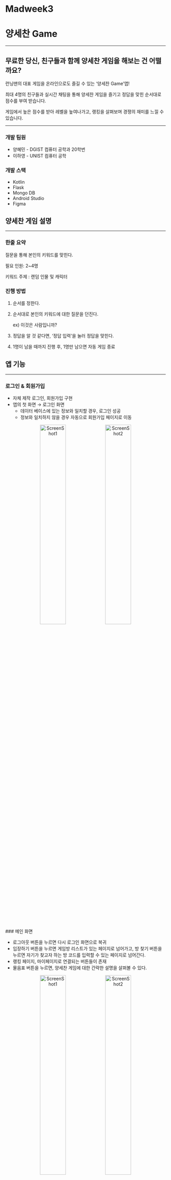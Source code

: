 # Madweek3

# 양세찬 Game

---

## 무료한 당신, 친구들과 함께 양세찬 게임을 해보는 건 어떨까요?

런닝맨의 대표 게임을 온라인으로도 즐길 수 있는 ‘양세찬 Game’앱!

최대 4명의 친구들과 실시간 채팅을 통해 양세찬 게임을 즐기고 정답을 맞힌 순서대로 점수를 부여 받습니다.

게임에서 높은 점수를 받아 레벨을 높여나가고, 랭킹을 살펴보며 경쟁의 재미를 느낄 수 있습니다.

---

### 개발 팀원

- 양혜민 - DGIST 컴퓨터 공학과 20학번
- 이하영 - UNIST 컴퓨터 공학

### 개발 스택

- Kotlin
- Flask
- Mongo DB
- Android Studio
- Figma

## 양세찬 게임 설명

---

### 한줄 요약

질문을 통해 본인의 키워드를 맞힌다.

필요 인원: 2~4명

키워드 주제 : 랜덤 인물 및 캐릭터

### 진행 방법

1. 순서를 정한다.
2. 순서대로 본인의 키워드에 대한 질문을 던진다.
    
    ex) 이것은 사람입니까?
    
3. 정답을 알 것 같다면, ‘정답 입력’을 눌러 정답을 맞힌다.
4. 1명이 남을 때까지 진행 후, 1명만 남으면 자동 게임 종료

## 앱 기능

---

### 로그인 & 회원가입

- 자체 제작 로그인, 회원가입 구현
- 앱의 첫 화면 → 로그인 화면
    - 데이터 베이스에 있는 정보와 일치할 경우, 로그인 성공
    - 정보와 일치하지 않을 경우 자동으로 회원가입 페이지로 이동
<p align="center" width="100%">
    <img src="https://github.com/lha0/Madweek3/assets/70615100/c4a4b8b6-764b-4f61-a2b4-cf2aea9506b1" alt="ScreenShot1" width="40%"/>
    <img src="https://github.com/lha0/Madweek3/assets/70615100/f7c19c00-b855-4680-a080-1b034cc62bcb" alt="ScreenShot2" width="40%"/>
</p>
### 메인 화면

- 로그아웃 버튼을 누르면 다시 로그인 화면으로 복귀
- 입장하기 버튼을 누르면 게임방 리스트가 있는 페이지로 넘어가고, 방 찾기 버튼을 누르면 자기가 찾고자 하는 방 코드를 입력할 수 있는 페이지로 넘어간다.
- 랭킹 페이지, 마이페이지로 연결되는 버튼들이 존재
- 물음표 버튼을 누르면, 양세찬 게임에 대한 간략한 설명을 살펴볼 수 있다.
<p align="center" width="100%">
    <img src="https://github.com/lha0/Madweek3/assets/70615100/4a5bf9f8-b82e-4cda-b01d-51a7ef946a43" alt="ScreenShot1" width="40%"/>
    <img src="https://github.com/lha0/Madweek3/assets/70615100/0e002c74-66dd-433f-adae-628b9b91af0a" alt="ScreenShot2" width="40%"/>
</p>

### 마이페이지

- 본인의 닉네임, 이메일, 현재 레벨과 그 레벨의 이미지를 확인할 수 있다.
- 수정 버튼을 누르면 자신의 정보(이메일, 닉네임, 비밀번호)를 수정할 수 있는 기능을 추가했다.
- 물음표 버튼을 누르면 Level에 대한 상세 설명 창이 뜬다. 점수대에 따라서 각자 다른 레벨을 갖도록 설정했다.

<p align="center" width="100%">
    <img src="https://github.com/lha0/Madweek3/assets/70615100/c1cac356-9042-46e5-bc95-8233a1c00f4f" alt="ScreenShot1" width="40%"/>
    <img src="https://github.com/lha0/Madweek3/assets/70615100/2fceb8e2-bf3b-4fd8-87c3-53f6fecbc28e" alt="ScreenShot2" width="40%"/>
</p>

### 방 목록 페이지 & 방 찾기 페이지

- 방은 방 목록에서 찾아서 들어가거나, 자신이 특정 방을 찾아서 들어갈 수 있다.
- **방 목록 페이지**에서는 recycler view를 이용하여 현재 존재하는 방들을 보여주었다.
    - 방 제목, 현재 인원, 방의 비밀번호 설정 여부 등을 알 수 있다.
- **방 찾기 페이지**에서는 방마다 존재하는 코드를 입력하면 해당 방으로 이동할 수 있다.
- 본인이 원하는 방에 들어갈 때, 만약 비밀번호가 존재한다면 비밀번호를 입력해서 일치하는 경우에만 들어갈 수 있도록 설정하였다.

<p align="center" width="100%">
    <img src="https://github.com/lha0/Madweek3/assets/70615100/94b50407-77b9-4c4c-bd6d-f8164c9171b2" alt="ScreenShot1" width="30%"/>
    <img src="https://github.com/lha0/Madweek3/assets/70615100/2f38a350-8304-4a10-a60e-89d408dc9b3e" alt="ScreenShot2" width="30%"/>
    <img src="https://github.com/lha0/Madweek3/assets/70615100/72e44cd9-a5e8-4b28-9f9d-7b5be9e5056d" alt="ScreenShot2" width="30%"/>
</p>


### 방 만들기

- 방 목록 페이지에서는 **방 만들기 버튼**을 누르면, 방을 만들 수 있는 페이지로 넘어간다.
    - 본인이 원하는 방 제목, 비밀번호 설정 여부, 비밀번호를 입력하면 그에 맞게 방이 만들어진다.
    - 방을 만든 사람은 자동적으로 그 방의 방장이 되도록 데이터를 저장하였다.
    - 방을 만들고 나면, 만들어진 방으로 바로 이동하게 된다.
<p align="center" width="100%">
    <img src="https://github.com/lha0/Madweek3/assets/70615100/e3673b30-235d-4223-8f7b-07d387e39dea" alt="ScreenShot1" width="40%"/>
    <img src="https://github.com/lha0/Madweek3/assets/70615100/0af16b15-7a94-45e8-83cd-c4dc9309914d" alt="ScreenShot2" width="40%"/>
</p>


### 게임 대기실

- 게임 대기실에는 해당 방에 접속한 유저들의 닉네임, 레벨 등이 Grid View로 표시된다.
- 위에 복사하기 버튼을 누르면 해당 방의 코드를 복사할 수 있고, 그 코드는 사용자의 클립보드에 보관된다.
- 모든 유저들이 준비하기 버튼을 누르면 시작하기 버튼이 활성화되고, 방장만이 시작하기 버튼을 눌러 게임을 시작할 수 있다.
<p align="center" width="100%">
    <img src="https://github.com/lha0/Madweek3/assets/70615100/e5ba9c16-a90a-4f5a-847b-c8739bfc6290" alt="ScreenShot1" width="40%"/>
    <img src="https://github.com/lha0/Madweek3/assets/70615100/73da6d58-de5c-4927-a58e-89de43b1dfb1" alt="ScreenShot2" width="40%"/>
</p>



### 게임 화면

- 게임을 시작하면 랜덤으로 키워드를 배정받고, 본인을 제외한 나머지 유저들의 키워드를 화면에서 바로 확인할 수 있습니다.
- 실시간으로 채팅이 가능하며, 내가 보낸 채팅을 오른쪽에서, 상대방이 보낸 채팅을 왼쪽에서 확인할 수 있습니다.
<p align="center" width="100%">
    <img src="https://github.com/lha0/Madweek3/assets/70615100/2c5f5fe4-527e-4bef-8c20-bcd67fecf8a1" alt="ScreenShot1" width="40%"/>
    <img src="https://github.com/lha0/Madweek3/assets/70615100/3ce78cab-90f2-4155-9110-272605167b83" alt="ScreenShot2" width="40%"/>
</p>


- 게임 진행 중 본인의 키워드를 알 것 같다면, 정답 입력 버튼을 눌러 정답을 기입합니다.
- 틀린 경우 ‘틀렸습니다’라는 메세지가 dialog 창으로 뜨게 되고, 정답일 경우 ‘맞혔습니다’라는 메세지가 뜹니다.
- 게임을 쭉 진행해서 1명을 제외한 모든 유저들이 정답을 맞혔다면 게임이 종료됩니다.
<p align="center" width="100%">
    <img src="https://github.com/lha0/Madweek3/assets/70615100/45003dc8-aa56-4d70-9455-fa23880c18a1" alt="ScreenShot1" width="30%"/>
    <img src="https://github.com/lha0/Madweek3/assets/70615100/a249dd76-ad76-45db-bd31-ebd26cff4661" alt="ScreenShot2" width="30%"/>
    <img src="https://github.com/lha0/Madweek3/assets/70615100/7d2f669a-13f1-43c6-8b16-dfe38548a438" alt="ScreenShot2" width="30%"/>
</p>

### 게임 종료 화면

- 정답을 맞힌 순서대로 순위 및 점수가 부여됩니다.
- 점수는 바로 데이터 베이스에 반영됩니다.
- 랭킹 페이지에 들어가면 점수 순서대로 나열된 랭킹을 확인할 수 있습니다.
- 돌아가기 버튼을 누르면 방 목록 페이지로 이동합니다.
<p align="center" width="100%">
    <img src="https://github.com/lha0/Madweek3/assets/70615100/0e43e792-c587-46c6-bd8c-863a5a1f669c1" alt="ScreenShot1" width="40%"/>
    <img src="https://github.com/lha0/Madweek3/assets/70615100/55972886-479e-45fe-b91b-60482a462d00" alt="ScreenShot2" width="40%"/>
</p>

